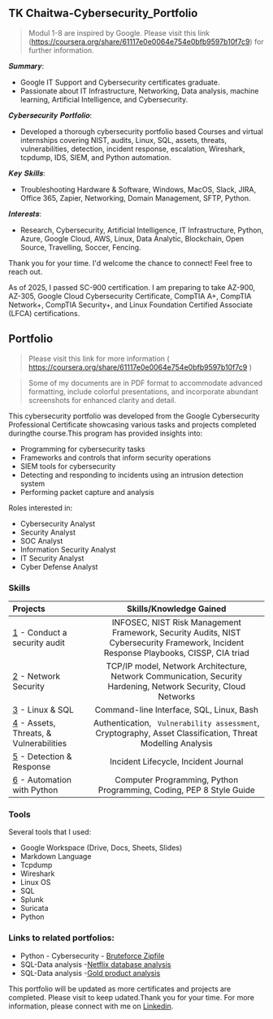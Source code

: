 ## TK Chaitwa-Cybersecurity_Portfolio

> Modul 1-8 are inspired by Google. Please visit this link (https://coursera.org/share/61117e0e0064e754e0bfb9597b10f7c9) for further information. 

𝑺𝒖𝒎𝒎𝒂𝒓𝒚: 
* Google IT Support and Cybersecurity certificates graduate.
* Passionate about  IT Infrastructure, Networking, Data analysis, machine learning, Artificial Intelligence, and Cybersecurity.


𝑪𝒚𝒃𝒆𝒓𝒔𝒆𝒄𝒖𝒓𝒊𝒕𝒚 𝑷𝒐𝒓𝒕𝒇𝒐𝒍𝒊𝒐:
* Developed a thorough cybersecurity portfolio based  Courses and virtual internships covering NIST, audits, Linux, SQL, assets, threats, vulnerabilities, detection, incident response, escalation, Wireshark, tcpdump, IDS, SIEM, and Python automation.

𝑲𝒆𝒚 𝑺𝒌𝒊𝒍𝒍𝒔:
* Troubleshooting Hardware & Software, Windows, MacOS, Slack, JIRA, Office 365, Zapier, Networking, Domain Management, SFTP, Python.

𝑰𝒏𝒕𝒆𝒓𝒆𝒔𝒕𝒔:
* Research, Cybersecurity, Artificial Intelligence, IT Infrastructure, Python, Azure, Google Cloud, AWS, Linux, Data Analytic, Blockchain, Open Source, Travelling, Soccer, Fencing.

Thank you for your time. 
I'd welcome the chance to connect! Feel free to reach out.

As of 2025, I passed SC-900 certification. I am preparing to take AZ-900, AZ-305, Google Cloud Cybersecurity Certificate, CompTIA A+, CompTIA Network+, CompTIA Security+, and Linux Foundation Certified Associate (LFCA) certifications.

## Portfolio
> Please visit this link for more information ( https://coursera.org/share/61117e0e0064e754e0bfb9597b10f7c9 )

> Some of my documents are in PDF format to accommodate advanced formatting, include colorful presentations, and incorporate abundant screenshots for enhanced clarity and detail.

This cybersecurity portfolio was developed from the Google Cybersecurity Professional Certificate showcasing various tasks and projects completed duringthe course.This program has provided insights into:
* Programming for cybersecurity tasks
* Frameworks and controls that inform security operations
* SIEM tools for cybersecurity
* Detecting and responding to incidents using an intrusion detection system
* Performing packet capture and analysis

Roles interested in:
* Cybersecurity Analyst
* Security Analyst
* SOC Analyst
* Information Security Analyst
* IT Security Analyst
* Cyber Defense Analyst

### Skills  
| Projects | Skills/Knowledge Gained | 
| :--- |:---:|
| [1](https://www.coursera.org/learn/manage-security-risks/home/module/1) - Conduct a security audit | INFOSEC, NIST Risk Management Framework, Security Audits, NIST Cybersecurity Framework, Incident Response Playbooks, CISSP, CIA triad |
| [2](https://www.coursera.org/learn/networks-and-network-security/home/module/4) - Network Security | TCP/IP model,  Network Architecture, Network Communication, Security Hardening, Network Security, Cloud Networks | 
| [3](https://www.coursera.org/learn/linux-and-sql/home/module/1) - Linux & SQL | Command-line Interface, SQL, Linux, Bash | 
| [4](https://www.coursera.org/learn/assets-threats-and-vulnerabilities/home/module/1) - Assets, Threats, & Vulnerabilities | Authentication, ` Vulnerability assessment`, Cryptography, Asset Classification, Threat Modelling Analysis|
| [5](https://www.coursera.org/learn/detection-and-response/home/module/4) - Detection & Response | Incident Lifecycle, Incident Journal |
| [6](https://www.coursera.org/learn/automate-cybersecurity-tasks-with-python/home/module/4) - Automation with Python | Computer Programming, Python Programming, Coding, PEP 8 Style Guide| 

### Tools 
Several tools that I used: 
* Google Workspace (Drive, Docs, Sheets, Slides)
* Markdown Language 
* Tcpdump 
* Wireshark
* Linux OS
* SQL
* Splunk
* Suricata
* Python
  
### Links to related portfolios:
* Python - Cybersecurity - [Bruteforce Zipfile](https://github.com/Alucarddacoder/Brute_force_script)
* SQL-Data analysis -[Netflix database analysis](https://github.com/Alucarddacoder/NetflixDB_analysis)
* SQL-Data analysis -[Gold product analysis](https://github.com/Alucarddacoder/gold_products_analysis)



This portfolio will be updated as more certificates and projects are completed. Please visit to keep udated.Thank you for your time. For more information, please connect with me on [Linkedin](linkedin.com/in/ketmanto-wangsa/).



